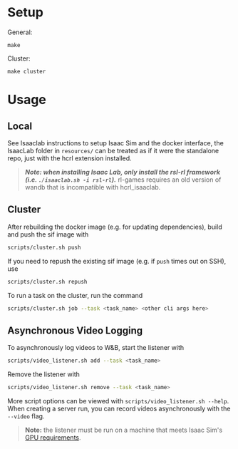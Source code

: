 # Setup

General:
```
make
```

Cluster:
```
make cluster
```

# Usage

## Local
See Isaaclab instructions to setup Isaac Sim and the docker interface, the IsaacLab folder in `resources/` can be treated as if it were the standalone repo, just with the hcrl extension installed.

> ***Note: when installing Isaac Lab, only install the rsl-rl framework (i.e. `./isaaclab.sh -i rsl-rl`).*** rl-games requires an old version of wandb that is incompatible with hcrl_isaaclab.

## Cluster

After rebuilding the docker image (e.g. for updating dependencies), build and push the sif image with
```bash
scripts/cluster.sh push
```

If you need to repush the existing sif image (e.g. if `push` times out on SSH), use
```bash
scripts/cluster.sh repush
```

To run a task on the cluster, run the command
```bash
scripts/cluster.sh job --task <task_name> <other cli args here>
```

## Asynchronous Video Logging

To asynchronously log videos to W&B, start the listener with
```bash
scripts/video_listener.sh add --task <task_name>
```

Remove the listener with
```bash
scripts/video_listener.sh remove --task <task_name>
```

More script options can be viewed with `scripts/video_listener.sh --help`. When creating a server run, you can record videos asynchronously with the `--video` flag.

> **Note:** the listener must be run on a machine that meets Isaac Sim's [GPU requirements](https://docs.isaacsim.omniverse.nvidia.com/latest/installation/requirements.html#system-requirements).
